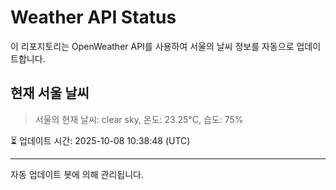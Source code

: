 
# Weather API Status

이 리포지토리는 OpenWeather API를 사용하여 서울의 날씨 정보를 자동으로 업데이트합니다.

## 현재 서울 날씨
> 서울의 현재 날씨: clear sky, 온도: 23.25°C, 습도: 75%

⏳ 업데이트 시간: 2025-10-08 10:38:48 (UTC)

---
자동 업데이트 봇에 의해 관리됩니다.
